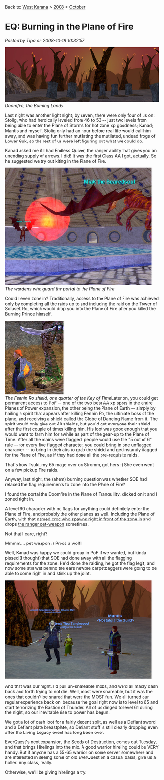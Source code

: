 Back to: [West Karana](/posts/westkarana.md) > [2008](/posts/2008/westkarana.md) > [October](./westkarana.md)
# EQ: Burning in the Plane of Fire

*Posted by Tipa on 2008-10-18 10:32:57*

![](../../../uploads/2008/10/planeoffirenotitle.jpg "planeoffirenotitle")  
*Doomfire, the Burning Lands*

Last night was another light night; by seven, there were only four of us on: Stolig, who had heroically leveled from 46 to 53 -- just two levels from being able to enter the Plane of Storms for hot zone xp goodness; Kanad; Mantis and myself. Stolig only had an hour before real life would call him away, and was having fun further mutilating the mutilated, undead frogs of Lower Guk, so the rest of us were left figuring out what we could do.

Kanad asked me if I had Endless Quiver, the ranger ability that gives you an unending supply of arrows. I did! It was the first Class AA I got, actually. So he suggested we try out kiting in the Plane of Fire.


![](../../../uploads/2008/10/eqgame-2008-10-18-08-33-02-86.jpg "eqgame-2008-10-18-08-33-02-86")  
*The wardens who guard the portal to the Plane of Fire*

Could I even zone in? Traditionally, access to the Plane of Fire was achieved only by completing all the raids up to and including the raid on the Tower of Solusek Ro, which would drop you into the Plane of Fire after you killed the Burning Prince himself.

![](../../../uploads/2008/10/eqgame-2008-10-18-09-43-57-44.jpg "eqgame-2008-10-18-09-43-57-44")  
*The Fennin Ro shield, one quarter of the Key of Time*Later on, you could get permanent access to PoF -- one of the two best AA xp spots in the entire Planes of Power expansion, the other being the Plane of Earth -- simply by hailing a spirit that appears after killing Fennin Ro, the ultimate boss of the plane, and receiving a shield called the Globe of Dancing Flame from it. The spirit would only give out 40 shields, but you'd get everyone their shield after the first couple of times killing him. His loot was good enough that you would want to farm him for awhile as part of the gear-up to the Plane of Time. After all the mains were flagged, people would use the "5 out of 6" rule -- for every five flagged character, you could bring in one unflagged character -- to bring in their alts to grab the shield and get instantly flagged for the Plane of Fire, as if they had done all the pre-requisite raids.

That's how Tsuki, my 65 mage over on Stromm, got hers :) She even went on a few pickup Fire raids.

Anyway, last night, the (ahem) burning question was whether SOE had relaxed the flag requirements to zone into the Plane of Fire? 

I found the portal the Doomfire in the Plane of Tranquility, clicked on it and I zoned right in.

A level 60 character with no flags for anything could definitely enter the Plane of Fire, and probably the other planes as well. Including the Plane of Earth, with that [named croc who spawns right in front of the zone in](http://eqbeastiary.allakhazam.com/search.shtml?id=13956) and drops [the ranger pet-weapon](http://everquest.allakhazam.com/db/item.html?item=21441) sometimes.

Not that I care, right?

Mmmm.... pet weapon :) Procs a wolf!

Well, Kanad was happy we could group in PoF if we wanted, but kinda pissed (I thought) that SOE had done away with all the flagging requirements for the zone. He'd done the raiding, he got the flag legit, and now some still wet behind the ears newbie carpetbaggers were going to be able to come right in and stink up the joint.

![](../../../uploads/2008/10/eqgame-2008-10-17-22-48-42-79.jpg "eqgame-2008-10-17-22-48-42-79")

And that was our night. I'd pull un-snareable mobs, and we'd all madly dash back and forth trying to not die. Well, most were snareable, but it was the ones that couldn't be snared that were the MOST fun. We all turned our regular experience back on, because the goal right now is to level to 65 and start terrorizing the Bastion of Thunder. All of us dinged to level 61 during the night, so our inevitable rise to power has begun.

We got a lot of cash loot for a fairly decent split, as well as a Defiant sword and a Defiant plate breastplate, so Defiant stuff is still clearly dropping even after the Living Legacy event has long been over.

EverQuest's next expansion, the Seeds of Destruction, comes out Tuesday, and that brings Hirelings into the mix. A good warrior hireling could be VERY handy. But if anyone has a 55-65 warrior on some server somewhere and are interested in seeing some of old EverQuest on a casual basis, give us a holler. Any class, really.

Otherwise, we'll be giving hirelings a try.

